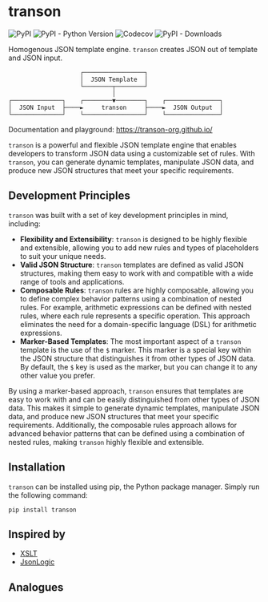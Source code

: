 # transon

![PyPI](https://img.shields.io/pypi/v/transon)
![PyPI - Python Version](https://img.shields.io/pypi/pyversions/transon)
![Codecov](https://img.shields.io/codecov/c/github/transon-org/transon)
![PyPI - Downloads](https://img.shields.io/pypi/dm/transon)

Homogenous JSON template engine.
`transon` creates JSON out of template and JSON input.

```
                    ┌─────────────────┐
                    │  JSON Template  │
                    └────────┬────────┘
                             │
┌──────────────┐    ┌────────▼────────┐    ┌───────────────┐
│  JSON Input  ├────►     transon     ├────►  JSON Output  │
└──────────────┘    └─────────────────┘    └───────────────┘
```

Documentation and playground: https://transon-org.github.io/

`transon` is a powerful and flexible JSON template engine that enables developers to transform JSON data using a customizable set of rules. 
With `transon`, you can generate dynamic templates, manipulate JSON data, and produce new JSON structures that meet your specific requirements.

## Development Principles

`transon` was built with a set of key development principles in mind, including:

 - **Flexibility and Extensibility**: `transon` is designed to be highly flexible and extensible, allowing you to add new rules and types of placeholders to suit your unique needs.
 - **Valid JSON Structure**: `transon` templates are defined as valid JSON structures, making them easy to work with and compatible with a wide range of tools and applications.
 - **Composable Rules**: `transon` rules are highly composable, allowing you to define complex behavior patterns using a combination of nested rules. 
For example, arithmetic expressions can be defined with nested rules, where each rule represents a specific operation. 
This approach eliminates the need for a domain-specific language (DSL) for arithmetic expressions.
 - **Marker-Based Templates**: The most important aspect of a `transon` template is the use of the `$` marker. 
This marker is a special key within the JSON structure that distinguishes it from other types of JSON data. 
By default, the `$` key is used as the marker, but you can change it to any other value you prefer.
 
By using a marker-based approach, `transon` ensures that templates are easy to work with and can be easily distinguished from other types of JSON data. 
This makes it simple to generate dynamic templates, manipulate JSON data, and produce new JSON structures that meet your specific requirements. 
Additionally, the composable rules approach allows for advanced behavior patterns that can be defined using a combination of nested rules, making `transon` highly flexible and extensible.

## Installation
`transon` can be installed using pip, the Python package manager. 
Simply run the following command:

```shell
pip install transon
```

## Inspired by
 - [XSLT](https://en.wikipedia.org/wiki/XSLT)
 - [JsonLogic](https://jsonlogic.com/)

## Analogues
 
